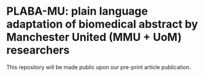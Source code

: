 # PLABA-MU: plain language adaptation of biomedical abstract by Manchester United (MMU + UoM) researchers

This repository will be made public upon our pre-print article publication. 
